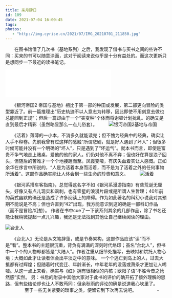 ```yaml
---
title: 柒月肆日
id: 109
date: 2021-07-04 16:00:45
tags:
photos:
   - "http://img.cyrise.cn/2021/07/IMG_20210701_211850.jpg"
---
```



　　在图书馆借了几次书（基地系列）之后，我发现了借书与买书之间的些许不同：买来的书可以随意涂画，这对于阅读来说似乎是十分有益处的。而这次更新只是想同步一下最近的读书笔记。
　　
<iframe frameborder="no" border="0" marginwidth="0" marginheight="0" width=330 height=86 src="//music.163.com/outchain/player?type=2&id=419374614&auto=0&height=66"></iframe>

　　《银河帝国2 帝国与基地》相比于第一部的种田或发展，第二部更向冒险的类型靠近了。前一篇推理出“历史轨迹不以人意志为转移，因此即使不用刻意去做也总能回到正规”；但后一篇却由于一个“突变种”个体而将谢顿计划扰乱。的确又是直到最后才精彩（虽然略显那么一点儿俗套）。
　　
![银河帝国2基地与帝国](http://img.cyrise.cn/2021/07/IMG_20210621_155804.jpg )

　　《活着》薄薄的一小本，不消多久就能读完；但不愧为经典中的经典，确实让人手不释卷。先前我曾有过这样的感触“所谓悲剧，就是好人遇到了坏人”；但很多时候可能并没有一个明确的“坏人”，只是遇到了“坏运气”。就本书而言，即使是富贵不争气地走上赌桌，爱他的他的家人。们仍对他不离不弃；但也好在算是浪子回头，但随后的苦难才一个个地接踵而至。凤霞变哑，有庆失血着实让人感慨。正如余华在序言中所说的，“人是为活着本身而活着，而不是为了活着之外的任何事物所活着”。这部作品确实能让人体会到一些生命的珍贵和意义。
　　
![活着](http://img.cyrise.cn/2021/07/IMG_20210623_203159.jpg )

　　《银河系搭车客指南》，总觉得这名字不如《银河系漫游指南》有些荒诞无厘头，好像又有点儿现实和讽刺，也有零星的浪漫片段或是所谓人生哲理；40年前的英式幽默的确还是造成了许多阅读上的障碍。作为如此著名的科幻小说我对其预期不能说是不高；但也许直到“42”出现，我方能意识到这的确是一部科幻作品（而不是冒险/幻想）。 作者在书中cue了一下该系列其余的几部作品，除了书名还能让我稍微提起一点儿兴趣，我还是无法找到其他让自己继续阅读的理由。

![台北人](http://img.cyrise.cn/2021/07/IMG_20210703_223138.jpg )

　　《台北人》无论是从文笔辞藻，或是节奏架构，这部作品应该“读”而不是“看”。整本书的主题很沉重，背负有满满的深刻时代烙印；虽名“台北人”，但书中一个个的人物却都皆是“大陆人”。作者注重从细节处描写，去映衬和烘托人物心境；大概如此才让读者体会出平淡之中的意味。 一个个逃亡到岛上的人，过去大抵都有过辉煌；但随着时代变迁、年龄渐长，中年老年的没落或萧条才更加让人唏嘘。从这一点上来看，确实与《红》拥有很相似的内核；欧阳子语“不胜今昔之怆然感”实然。 另：书后的附录中其他大家对于此书的评价的确开拓了额外理解的思路，但有些结论却也让人不敢苟同；但余秋雨的评论的确是说道我心坎里了。
　　
　　至于一些无关紧要的琐事之类，便留它到下次再去说吧。
　　
　　-